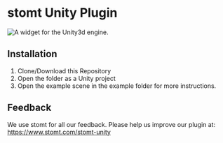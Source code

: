 # stomt Unity Plugin
![A widget for the Unity3d engine.](http://i.imgur.com/BLIvtaN.png "A widget for the Unity3d engine.")



## Installation

1. Clone/Download this Repository
2. Open the folder as a Unity project
3. Open the example scene in the example folder for more instructions.


## Feedback

We use stomt for all our feedback. Please help us improve our plugin at: https://www.stomt.com/stomt-unity 
